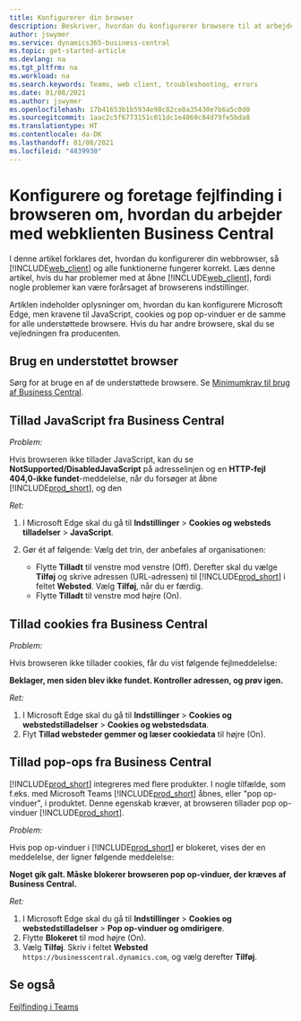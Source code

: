 ```yaml
---
title: Konfigurerer din browser
description: Beskriver, hvordan du konfigurerer browsere til at arbejde med Business Central og produkter, der er integreret med den.
author: jswymer
ms.service: dynamics365-business-central
ms.topic: get-started-article
ms.devlang: na
ms.tgt_pltfrm: na
ms.workload: na
ms.search.keywords: Teams, web client, troubleshooting, errors
ms.date: 01/08/2021
ms.author: jswymer
ms.openlocfilehash: 17b41653b1b5934e98c82ce8a35430e7b6a5c0d0
ms.sourcegitcommit: 1aac2c5f6773151c011dc1e4069c84d79fe5bda8
ms.translationtype: HT
ms.contentlocale: da-DK
ms.lasthandoff: 01/08/2021
ms.locfileid: "4839930"
---
```

# <a name="setting-up-and-troubleshooting-your-browser-to-work-with-business-central-web-client"></a>Konfigurere og foretage fejlfinding i browseren om, hvordan du arbejder med webklienten Business Central

I denne artikel forklares det, hvordan du konfigurerer din webbrowser, så [!INCLUDE[web_client](includes/web_client.md)] og alle funktionerne fungerer korrekt. Læs denne artikel, hvis du har problemer med at åbne [!INCLUDE[web_client](includes/web_client.md)], fordi nogle problemer kan være forårsaget af browserens indstillinger.

Artiklen indeholder oplysninger om, hvordan du kan konfigurere Microsoft Edge, men kravene til JavaScript, cookies og pop op-vinduer er de samme for alle understøttede browsere. Hvis du har andre browsere, skal du se vejledningen fra producenten.  

## <a name="use-a-supported-browser"></a>Brug en understøttet browser

Sørg for at bruge en af de understøttede browsere. Se [Minimumkrav til brug af Business Central](product-requirements.md#recommended-browsers).  

## <a name="allow-javascript-from-business-central"></a>Tillad JavaScript fra Business Central

*Problem:*

Hvis browseren ikke tillader JavaScript, kan du se **NotSupported/DisabledJavaScript** på adresselinjen og en **HTTP-fejl 404,0-ikke fundet**-meddelelse, når du forsøger at åbne [!INCLUDE[prod_short](includes/prod_short.md)], og den 

<!-- http://localhost:8080/NotSupported/DisabledJavaScript HTTP Error 404.0 - Not Found
The resource you are looking for has been removed, had its name changed, or is temporarily unavailable. -->

*Ret:*

1. I Microsoft Edge skal du gå til **Indstillinger** > **Cookies og websteds tilladelser** > **JavaScript**.
2. Gør ét af følgende: Vælg det trin, der anbefales af organisationen:

    - Flytte **Tilladt** til venstre mod venstre (Off). Derefter skal du vælge **Tilføj** og skrive adressen (URL-adressen) til [!INCLUDE[prod_short](includes/prod_short.md)] i feltet **Websted**. Vælg **Tilføj**, når du er færdig.
    - Flytte **Tilladt** til venstre mod højre (On).

## <a name="allow-cookies-from-business-central"></a>Tillad cookies fra Business Central

*Problem:*

Hvis browseren ikke tillader cookies, får du vist følgende fejlmeddelelse:

**Beklager, men siden blev ikke fundet. Kontroller adressen, og prøv igen.** 

*Ret:*

1. I Microsoft Edge skal du gå til **Indstillinger** > **Cookies og webstedstilladelser** > **Cookies og webstedsdata**.
2. Flyt **Tillad websteder gemmer og læser cookiedata** til højre (On).  

## <a name="allow-pop-ups-from-business-central"></a><a name="popup"></a>Tillad pop-ops fra Business Central

[!INCLUDE[prod_short](includes/prod_short.md)] integreres med flere produkter. I nogle tilfælde, som f.eks. med Microsoft Teams [!INCLUDE[prod_short](includes/prod_short.md)] åbnes, eller "pop op-vinduer", i produktet. Denne egenskab kræver, at browseren tillader pop op-vinduer [!INCLUDE[prod_short](includes/prod_short.md)].

*Problem:*

Hvis pop op-vinduer i [!INCLUDE[prod_short](includes/prod_short.md)] er blokeret, vises der en meddelelse, der ligner følgende meddelelse:

**Noget gik galt. Måske blokerer browseren pop op-vinduer, der kræves af Business Central.**

<!--
Something went wrong
Your browser may be blocking pop-ups needed by Business Central.

Change your browser settings to allow pop-ups or allow this for trusted domains, then try again.
If these settings are managed for your organization, you should contact your administrator for assistance.

Try again
-->
*Ret:*

1. I Microsoft Edge skal du gå til **Indstillinger** > **Cookies og webstedstilladelser** > **Pop op-vinduer og omdirigere**.
2. Flytte **Blokeret** til mod højre (On).
3. Vælg **Tilføj**. Skriv i feltet **Websted** `https://businesscentral.dynamics.com`, og vælg derefter **Tilføj**.

## <a name="see-also"></a>Se også

[Fejlfinding i Teams](admin-teams-troubleshooting.md)  